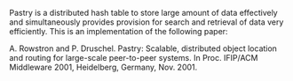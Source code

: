 Pastry is a distributed hash table to store large amount of data effectively and simultaneously provides provision for search
and retrieval of data very efficiently. This is an implementation of the following paper:

A. Rowstron and P. Druschel. Pastry: Scalable, distributed object location and routing for large-scale peer-to-peer systems.
In Proc. IFIP/ACM Middleware 2001, Heidelberg, Germany, Nov. 2001.
